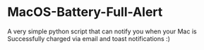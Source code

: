 # MacOS-Battery-Full-Alert
A very simple python script that can notify you when your Mac is Successfully charged via email and toast notifications :)
